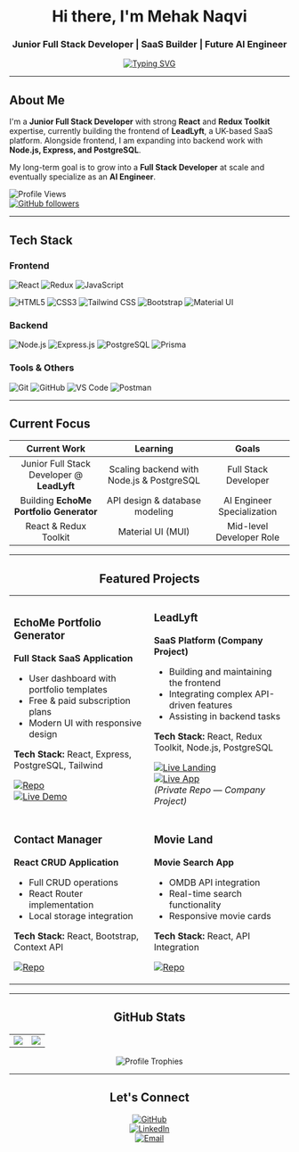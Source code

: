 <div align="center">

# Hi there, I'm Mehak Naqvi  

### Junior Full Stack Developer | SaaS Builder | Future AI Engineer  

[![Typing SVG](https://readme-typing-svg.herokuapp.com?font=Fira+Code&pause=1000&color=36BCF7&center=true&vCenter=true&width=435&lines=Full+Stack+Developer;React+%26+Redux+Expert;Building+SaaS+Applications;Node.js+%26+PostgreSQL+Learner;Problem+Solver)](https://git.io/typing-svg)

</div>

---

## About Me  

I'm a **Junior Full Stack Developer** with strong **React** and **Redux Toolkit** expertise, currently building the frontend of **LeadLyft**, a UK-based SaaS platform. Alongside frontend, I am expanding into backend work with **Node.js, Express, and PostgreSQL**.  

My long-term goal is to grow into a **Full Stack Developer** at scale and eventually specialize as an **AI Engineer**.  

![Profile Views](https://komarev.com/ghpvc/?username=kaniz-naqvi&color=blueviolet&style=flat-square)  
[![GitHub followers](https://img.shields.io/github/followers/kaniz-naqvi?label=Follow&style=social)](https://github.com/kaniz-naqvi)

---

## Tech Stack  

### Frontend  
![React](https://img.shields.io/badge/React-20232A?style=for-the-badge&logo=react&logoColor=61DAFB)
![Redux](https://img.shields.io/badge/Redux_Toolkit-593D88?style=for-the-badge&logo=redux&logoColor=white)
![JavaScript](https://img.shields.io/badge/JavaScript-F7DF1E?style=for-the-badge&logo=javascript&logoColor=black)
<!-- ![TypeScript](https://img.shields.io/badge/TypeScript-007ACC?style=for-the-badge&logo=typescript&logoColor=white) -->
![HTML5](https://img.shields.io/badge/HTML5-E34F26?style=for-the-badge&logo=html5&logoColor=white)
![CSS3](https://img.shields.io/badge/CSS3-1572B6?style=for-the-badge&logo=css3&logoColor=white)
![Tailwind CSS](https://img.shields.io/badge/Tailwind_CSS-38B2AC?style=for-the-badge&logo=tailwind-css&logoColor=white)
![Bootstrap](https://img.shields.io/badge/Bootstrap-563D7C?style=for-the-badge&logo=bootstrap&logoColor=white)
![Material UI](https://img.shields.io/badge/Material--UI-0081CB?style=for-the-badge&logo=material-ui&logoColor=white)

### Backend  
![Node.js](https://img.shields.io/badge/Node.js-43853D?style=for-the-badge&logo=node.js&logoColor=white)
![Express.js](https://img.shields.io/badge/Express.js-404D59?style=for-the-badge)
![PostgreSQL](https://img.shields.io/badge/PostgreSQL-316192?style=for-the-badge&logo=postgresql&logoColor=white)
![Prisma](https://img.shields.io/badge/Prisma-3982CE?style=for-the-badge&logo=Prisma&logoColor=white)

### Tools & Others  
![Git](https://img.shields.io/badge/Git-F05032?style=for-the-badge&logo=git&logoColor=white)
![GitHub](https://img.shields.io/badge/GitHub-100000?style=for-the-badge&logo=github&logoColor=white)
![VS Code](https://img.shields.io/badge/VS_Code-0078D4?style=for-the-badge&logo=visual%20studio%20code&logoColor=white)
![Postman](https://img.shields.io/badge/Postman-FF6C37?style=for-the-badge&logo=postman&logoColor=white)

---

## Current Focus  

| **Current Work** | **Learning** | **Goals** |
|:---:|:---:|:---:|
| Junior Full Stack Developer @ **LeadLyft** | Scaling backend with Node.js & PostgreSQL | Full Stack Developer |
| Building **EchoMe Portfolio Generator** | API design & database modeling | AI Engineer Specialization |
| React & Redux Toolkit | Material UI (MUI) | Mid-level Developer Role |

---

<div align="center">

## Featured Projects  

<table>
<tr>
<td width="50%">

### EchoMe Portfolio Generator  
**Full Stack SaaS Application**  
- User dashboard with portfolio templates  
- Free & paid subscription plans  
- Modern UI with responsive design  

**Tech Stack:** React, Express, PostgreSQL, Tailwind  

[![Repo](https://img.shields.io/badge/GitHub-Repo-blue?style=flat-square&logo=github)](https://github.com/kaniz-naqvi/EchoMe)  
[![Live Demo](https://img.shields.io/badge/Live-Demo-success?style=flat-square&logo=vercel)](https://your-echome-demo-link.com)  

</td>
<td width="50%">

### LeadLyft  
**SaaS Platform (Company Project)**  
- Building and maintaining the frontend  
- Integrating complex API-driven features  
- Assisting in backend tasks  

**Tech Stack:** React, Redux Toolkit, Node.js, PostgreSQL  

[![Live Landing](https://img.shields.io/badge/Live-Landing_Page-blue?style=flat-square&logo=google-chrome)](https://leadlyft.com)  
[![Live App](https://img.shields.io/badge/Live-User_Dashboard-green?style=flat-square&logo=google-chrome)](https://app.leadlyft.com)  
*(Private Repo — Company Project)*  

</td>
</tr>
<tr>
<td width="50%">

### Contact Manager  
**React CRUD Application**  
- Full CRUD operations  
- React Router implementation  
- Local storage integration  

**Tech Stack:** React, Bootstrap, Context API  

[![Repo](https://img.shields.io/badge/GitHub-Repo-blue?style=flat-square&logo=github)](https://github.com/kaniz-naqvi/Contact-Manager)  

</td>
<td width="50%">

### Movie Land  
**Movie Search App**  
- OMDB API integration  
- Real-time search functionality  
- Responsive movie cards  

**Tech Stack:** React, API Integration  

[![Repo](https://img.shields.io/badge/GitHub-Repo-blue?style=flat-square&logo=github)](https://github.com/kaniz-naqvi/Movie-App)  

</td>
</tr>
</table>

</div>


---

<div align="center">

## GitHub Stats  

<table>
  <tr>
    <td>
      <img src="https://github-readme-stats.vercel.app/api?username=kaniz-naqvi&show_icons=true&hide_border=true&count_private=true" />
    </td>
    <td>
      <img src="https://github-readme-stats.vercel.app/api/top-langs/?username=kaniz-naqvi&layout=compact&hide_border=true" />
    </td>
  </tr>
</table>

![Profile Trophies](https://github-profile-trophy.vercel.app/?username=kaniz-naqvi&row=1&theme=flat)

</div>

---

<div align="center">

## Let's Connect  

[![GitHub](https://img.shields.io/badge/GitHub-100000?style=for-the-badge&logo=github&logoColor=white)](https://github.com/kaniz-naqvi)  
[![LinkedIn](https://img.shields.io/badge/LinkedIn-0A66C2?style=for-the-badge&logo=linkedin&logoColor=white)](https://www.linkedin.com/in/mehak-fatima-naqvi/)  
[![Email](https://img.shields.io/badge/Email-D14836?style=for-the-badge&logo=gmail&logoColor=white)](mailto:mehak313naqvi@gmail.com)

</div>

